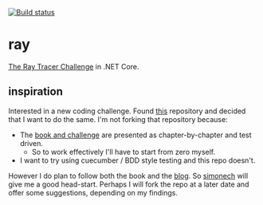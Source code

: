 [![Build status](https://saftrare.visualstudio.com/GitRnD/_apis/build/status/RayTests)](https://saftrare.visualstudio.com/GitRnD/_build/latest?definitionId=12)

# ray

[The Ray Tracer Challenge](https://pragprog.com/book/jbtracer/the-ray-tracer-challenge) in .NET Core.


## inspiration

Interested in a new coding challenge. Found [this](https://github.com/simonech/ray-tracer-challenge-netcore) repository and decided that I want to do the same. I'm not forking that repository because:

* The [book and challenge](https://pragprog.com/book/jbtracer/the-ray-tracer-challenge) are presented as chapter-by-chapter and test driven.
    * So to work effectively I'll have to start from zero myself.
* I want to try using cuecumber / BDD style testing and this repo doesn't.

However I do plan to follow both the book and the [blog](https://codeclimber.net.nz/). So [simonech](https://github.com/simonech) will give me a good head-start. Perhaps I will fork the repo at a later date and offer some suggestions, depending on my findings.
